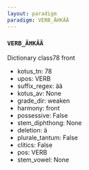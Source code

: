 ```yaml
---
layout: paradigm
paradigm: VERB_ÄHKÄÄ
---
```

### ` VERB_ÄHKÄÄ `

Dictionary class78 front
* kotus_tn: 78
* upos: VERB
* suffix_regex: ää
* kotus_av: None
* grade_dir: weaken
* harmony: front
* possessive: False
* stem_diphthong: None
* deletion: ä
* plurale_tantum: False
* clitics: False
* pos: VERB
* stem_vowel: None
